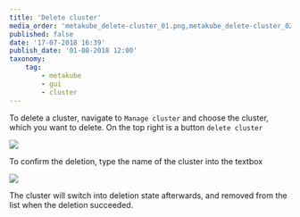 ```yaml
---
title: 'Delete cluster'
media_order: 'metakube_delete-cluster_01.png,metakube_delete-cluster_02.png'
published: false
date: '17-07-2018 16:39'
publish_date: '01-08-2018 12:00'
taxonomy:
    tag:
        - metakube
        - gui
        - cluster
---
```


To delete a cluster, navigate to `Manage cluster` and choose the cluster, which you want to delete. On the top right is a button `delete cluster`

![](metakube_delete-cluster_01.png)

To confirm the deletion, type the name of the cluster into the textbox

![](metakube_delete-cluster_02.png)

The cluster will switch into deletion state afterwards, and removed from the list when the deletion succeeded.
